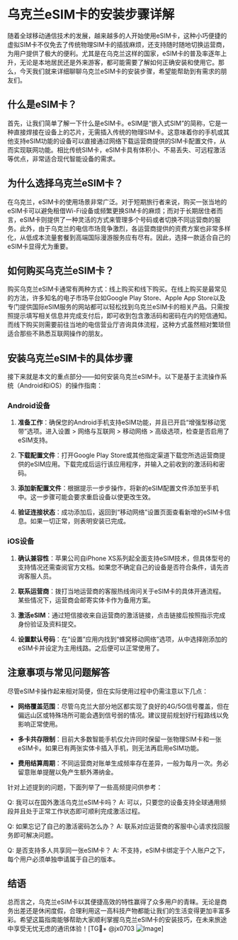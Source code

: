 # 乌克兰eSIM卡的安装步骤详解

随着全球移动通信技术的发展，越来越多的人开始使用eSIM卡，这种小巧便捷的虚拟SIM卡不仅免去了传统物理SIM卡的插拔麻烦，还支持随时随地切换运营商，为用户提供了极大的便利。尤其是在乌克兰这样的国家，eSIM卡的普及率逐年上升，无论是本地居民还是外来游客，都可能需要了解如何正确安装和使用它。那么，今天我们就来详细聊聊乌克兰eSIM卡的安装步骤，希望能帮助到有需求的朋友们。

## 什么是eSIM卡？

首先，让我们简单了解一下什么是eSIM卡。eSIM是“嵌入式SIM”的简称，它是一种直接焊接在设备上的芯片，无需插入传统的物理SIM卡。这意味着你的手机或其他支持eSIM功能的设备可以直接通过网络下载运营商提供的SIM卡配置文件，从而实现联网功能。相比传统SIM卡，eSIM卡具有体积小、不易丢失、可远程激活等优点，非常适合现代智能设备的需求。

## 为什么选择乌克兰eSIM卡？

在乌克兰，eSIM卡的使用场景非常广泛。对于短期旅行者来说，购买一张当地的eSIM卡可以避免租借Wi-Fi设备或频繁更换SIM卡的麻烦；而对于长期居住者而言，eSIM卡则提供了一种灵活的方式来管理多个号码或者切换不同运营商的服务。此外，由于乌克兰的电信市场竞争激烈，各运营商提供的资费方案也非常多样化，从低成本流量套餐到高端国际漫游服务应有尽有。因此，选择一款适合自己的eSIM卡显得尤为重要。

## 如何购买乌克兰eSIM卡？

购买乌克兰eSIM卡通常有两种方式：线上购买和线下购买。在线上购买是最常见的方法，许多知名的电子市场平台如Google Play Store、Apple App Store以及专门提供国际eSIM服务的网站都可以轻松找到乌克兰eSIM卡的相关产品。只需按照提示填写相关信息并完成支付后，即可收到包含激活码和密码在内的短信通知。而线下购买则需要前往当地的电信营业厅咨询具体流程，这种方式虽然相对繁琐但适合那些不熟悉互联网操作的朋友。

## 安装乌克兰eSIM卡的具体步骤

接下来就是本文的重点部分——如何安装乌克兰eSIM卡。以下是基于主流操作系统（Android和iOS）的操作指南：

### Android设备

1. **准备工作**：确保您的Android手机支持eSIM功能，并且已开启“增强型移动宽带”选项。进入设置 > 网络与互联网 > 移动网络 > 高级选项，检查是否启用了eSIM支持。
   
2. **下载配置文件**：打开Google Play Store或其他指定渠道下载您所选运营商提供的eSIM应用。下载完成后运行该应用程序，并输入之前收到的激活码和密码。

3. **添加新配置文件**：根据提示一步步操作，将新的eSIM配置文件添加至手机中。这一步骤可能会要求重启设备以使更改生效。

4. **验证连接状态**：成功添加后，返回到“移动网络”设置页面查看新增的eSIM卡信息。如果一切正常，则表明安装已完成。

### iOS设备

1. **确认兼容性**：苹果公司自iPhone XS系列起全面支持eSIM技术，但具体型号的支持情况还需查阅官方文档。如果您不确定自己的设备是否符合条件，请先咨询客服人员。

2. **联系运营商**：拨打当地运营商的客服热线询问关于eSIM卡的具体开通流程。某些情况下，运营商会邮寄实体卡作为备用方案。

3. **激活eSIM**：通过短信接收来自运营商的激活链接，点击链接后按照指示完成身份验证及资料提交。

4. **设置默认号码**：在“设置”应用内找到“蜂窝移动网络”选项，从中选择刚添加的eSIM卡并设定为主用线路。之后便可以正常使用了。

## 注意事项与常见问题解答

尽管eSIM卡操作起来相对简便，但在实际使用过程中仍需注意以下几点：

- **网络覆盖范围**：尽管乌克兰大部分地区都实现了良好的4G/5G信号覆盖，但在偏远山区或特殊场所可能会遇到信号弱的情况。建议提前规划好行程路线以免影响正常使用。
  
- **多卡共存限制**：目前大多数智能手机仅允许同时保留一张物理SIM卡和一张eSIM卡。如果已有两张实体卡插入手机，则无法再启用eSIM功能。

- **费用结算周期**：不同运营商对账单生成频率存在差异，一般为每月一次。务必留意账单提醒以免产生额外滞纳金。

针对上述提到的问题，下面列举了一些高频提问供参考：

Q: 我可以在国外激活乌克兰eSIM卡吗？
A: 可以，只要您的设备支持全球通用频段并且处于正常工作状态即可顺利完成激活过程。

Q: 如果忘记了自己的激活密码怎么办？
A: 联系对应运营商的客服中心请求找回服务即可解决问题。

Q: 是否支持多人共享同一张eSIM卡？
A: 不支持，eSIM卡绑定于个人账户之下，每个用户必须单独申请属于自己的版本。

## 结语

总而言之，乌克兰eSIM卡以其便捷高效的特性赢得了众多用户的青睐。无论是商务出差还是休闲度假，合理利用这一高科技产物都能让我们的生活变得更加丰富多彩。希望这篇指南能够帮助大家顺利掌握乌克兰eSIM卡的安装技巧，在未来旅途中享受无忧无虑的通讯体验！[TG💪+ @jx0703 ![Image](https://github.com/user-attachments/assets/dbca1d08-cadb-493c-b0ec-ad6f7a83f270)]